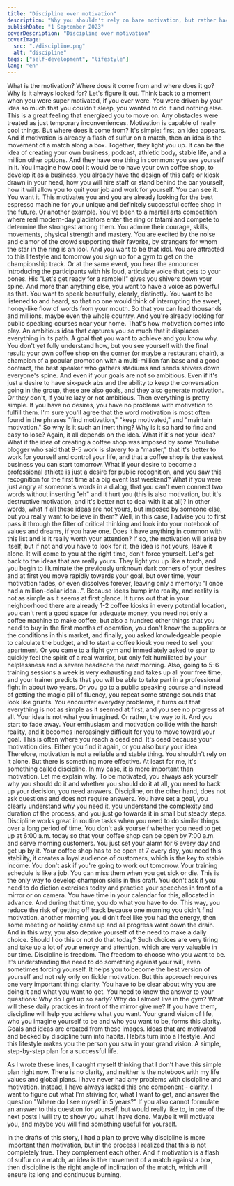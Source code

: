 ```yaml
---
title: "Discipline over motivation"
description: "Why you shouldn't rely on bare motivation, but rather have iron discipline"
publishDate: "1 September 2023"
coverDescription: "Discipline over motivation"
coverImage:
  src: "./discipline.png"
  alt: "discipline"
tags: ["self-development", "lifestyle"]
lang: "en"
---
```


What is the motivation? Where does it come from and where does it go? Why is it always looked for? Let's figure it out. Think back to a moment when you were super motivated, if you ever were. You were driven by your idea so much that you couldn't sleep, you wanted to do it and nothing else. This is a great feeling that energized you to move on. Any obstacles were treated as just temporary inconveniences. Motivation is capable of really cool things. But where does it come from? It's simple: first, an idea appears. And if motivation is already a flash of sulfur on a match, then an idea is the movement of a match along a box. Together, they light you up. It can be the idea of creating your own business, podcast, athletic body, stable life, and a million other options. And they have one thing in common: you see yourself in it. You imagine how cool it would be to have your own coffee shop, to develop it as a business, you already have the design of this cafe or kiosk drawn in your head, how you will hire staff or stand behind the bar yourself, how it will allow you to quit your job and work for yourself. You can see it. You want it. This motivates you and you are already looking for the best espresso machine for your unique and definitely successful coffee shop in the future. Or another example. You've been to a martial arts competition where real modern-day gladiators enter the ring or tatami and compete to determine the strongest among them. You admire their courage, skills, movements, physical strength and mastery. You are excited by the noise and clamor of the crowd supporting their favorite, by strangers for whom the star in the ring is an idol. And you want to be that idol. You are attracted to this lifestyle and tomorrow you sign up for a gym to get on the championship track. Or at the same event, you hear the announcer introducing the participants with his loud, articulate voice that gets to your bones. His "Let's get ready for a ramble!!" gives you shivers down your spine. And more than anything else, you want to have a voice as powerful as that. You want to speak beautifully, clearly, distinctly. You want to be listened to and heard, so that no one would think of interrupting the sweet, honey-like flow of words from your mouth. So that you can lead thousands and millions, maybe even the whole country. And you're already looking for public speaking courses near your home. That's how motivation comes into play. An ambitious idea that captures you so much that it displaces everything in its path. A goal that you want to achieve and you know why. You don't yet fully understand how, but you see yourself with the final result: your own coffee shop on the corner (or maybe a restaurant chain), a champion of a popular promotion with a multi-million fan base and a good contract, the best speaker who gathers stadiums and sends shivers down everyone's spine. And even if your goals are not so ambitious. Even if it's just a desire to have six-pack abs and the ability to keep the conversation going in the group, these are also goals, and they also generate motivation. Or they don't, if you're lazy or not ambitious. Then everything is pretty simple. If you have no desires, you have no problems with motivation to fulfill them. I'm sure you'll agree that the word motivation is most often found in the phrases "find motivation," "keep motivated," and "maintain motivation." So why is it such an inert thing? Why is it so hard to find and easy to lose? Again, it all depends on the idea. What if it's not your idea? What if the idea of creating a coffee shop was imposed by some YouTube blogger who said that 9-5 work is slavery to a "master," that it's better to work for yourself and control your life, and that a coffee shop is the easiest business you can start tomorrow. What if your desire to become a professional athlete is just a desire for public recognition, and you saw this recognition for the first time at a big event last weekend? What if you were just angry at someone's words in a dialog, that you can't even connect two words without inserting "eh" and it hurt you (this is also motivation, but it's destructive motivation, and it's better not to deal with it at all)? In other words, what if all these ideas are not yours, but imposed by someone else, but you really want to believe in them? Well, in this case, I advise you to first pass it through the filter of critical thinking and look into your notebook of values and dreams, if you have one. Does it have anything in common with this list and is it really worth your attention? If so, the motivation will arise by itself, but if not and you have to look for it, the idea is not yours, leave it alone. It will come to you at the right time, don't force yourself. Let's get back to the ideas that are really yours. They light you up like a torch, and you begin to illuminate the previously unknown dark corners of your desires and at first you move rapidly towards your goal, but over time, your motivation fades, or even dissolves forever, leaving only a memory: "I once had a million-dollar idea...". Because ideas bump into reality, and reality is not as simple as it seems at first glance. It turns out that in your neighborhood there are already 1-2 coffee kiosks in every potential location, you can't rent a good space for adequate money, you need not only a coffee machine to make coffee, but also a hundred other things that you need to buy in the first months of operation, you don't know the suppliers or the conditions in this market, and finally, you asked knowledgeable people to calculate the budget, and to start a coffee kiosk you need to sell your apartment. Or you came to a fight gym and immediately asked to spar to quickly feel the spirit of a real warrior, but only felt humiliated by your helplessness and a severe headache the next morning. Also, going to 5-6 training sessions a week is very exhausting and takes up all your free time, and your trainer predicts that you will be able to take part in a professional fight in about two years. Or you go to a public speaking course and instead of getting the magic pill of fluency, you repeat some strange sounds that look like grunts. You encounter everyday problems, it turns out that everything is not as simple as it seemed at first, and you see no progress at all. Your idea is not what you imagined. Or rather, the way to it. And you start to fade away. Your enthusiasm and motivation collide with the harsh reality, and it becomes increasingly difficult for you to move toward your goal. This is often where you reach a dead end. It's dead because your motivation dies. Either you find it again, or you also bury your idea. Therefore, motivation is not a reliable and stable thing. You shouldn't rely on it alone. But there is something more effective. At least for me, it's something called discipline. In my case, it is more important than motivation. Let me explain why. To be motivated, you always ask yourself why you should do it and whether you should do it at all, you need to back up your decision, you need answers. Discipline, on the other hand, does not ask questions and does not require answers. You have set a goal, you clearly understand why you need it, you understand the complexity and duration of the process, and you just go towards it in small but steady steps. Discipline works great in routine tasks when you need to do similar things over a long period of time. You don't ask yourself whether you need to get up at 6:00 a.m. today so that your coffee shop can be open by 7:00 a.m. and serve morning customers. You just set your alarm for 6 every day and get up by it. Your coffee shop has to be open at 7 every day, you need this stability, it creates a loyal audience of customers, which is the key to stable income. You don't ask if you're going to work out tomorrow. Your training schedule is like a job. You can miss them when you get sick or die. This is the only way to develop champion skills in this craft. You don't ask if you need to do diction exercises today and practice your speeches in front of a mirror or on camera. You have time in your calendar for this, allocated in advance. And during that time, you do what you have to do. This way, you reduce the risk of getting off track because one morning you didn't find motivation, another morning you didn't feel like you had the energy, then some meeting or holiday came up and all progress went down the drain. And in this way, you also deprive yourself of the need to make a daily choice. Should I do this or not do that today? Such choices are very tiring and take up a lot of your energy and attention, which are very valuable in our time. Discipline is freedom. The freedom to choose who you want to be. It's understanding the need to do something against your will, even sometimes forcing yourself. It helps you to become the best version of yourself and not rely only on fickle motivation. But this approach requires one very important thing: clarity. You have to be clear about why you are doing it and what you want to get. You need to know the answer to your questions: Why do I get up so early? Why do I almost live in the gym? What will these daily practices in front of the mirror give me? If you have them, discipline will help you achieve what you want. Your grand vision of life, who you imagine yourself to be and who you want to be, forms this clarity. Goals and ideas are created from these images. Ideas that are motivated and backed by discipline turn into habits. Habits turn into a lifestyle. And this lifestyle makes you the person you saw in your grand vision. A simple, step-by-step plan for a successful life.

As I wrote these lines, I caught myself thinking that I don't have this simple plan right now. There is no clarity, and neither is the notebook with my life values and global plans. I have never had any problems with discipline and motivation. Instead, I have always lacked this one component - clarity. I want to figure out what I'm striving for, what I want to get, and answer the question "Where do I see myself in 5 years?" If you also cannot formulate an answer to this question for yourself, but would really like to, in one of the next posts I will try to show you what I have done. Maybe it will motivate you, and maybe you will find something useful for yourself.

In the drafts of this story, I had a plan to prove why discipline is more important than motivation, but in the process I realized that this is not completely true. They complement each other. And if motivation is a flash of sulfur on a match, an idea is the movement of a match against a box, then discipline is the right angle of inclination of the match, which will ensure its long and continuous burning.
